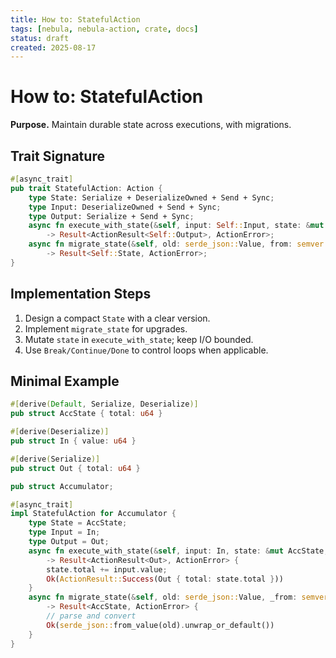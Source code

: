 ```yaml
---
title: How to: StatefulAction
tags: [nebula, nebula-action, crate, docs]
status: draft
created: 2025-08-17
---
```


# How to: StatefulAction

**Purpose.** Maintain durable state across executions, with migrations.

## Trait Signature
```rust
#[async_trait]
pub trait StatefulAction: Action {
    type State: Serialize + DeserializeOwned + Send + Sync;
    type Input: DeserializeOwned + Send + Sync;
    type Output: Serialize + Send + Sync;
    async fn execute_with_state(&self, input: Self::Input, state: &mut Self::State, ctx: &ExecutionContext)
        -> Result<ActionResult<Self::Output>, ActionError>;
    async fn migrate_state(&self, old: serde_json::Value, from: semver::Version)
        -> Result<Self::State, ActionError>;
}
```

## Implementation Steps

1. Design a compact `State` with a clear version.
2. Implement `migrate_state` for upgrades.
3. Mutate `state` in `execute_with_state`; keep I/O bounded.
4. Use `Break/Continue/Done` to control loops when applicable.


## Minimal Example
```rust
#[derive(Default, Serialize, Deserialize)]
pub struct AccState { total: u64 }

#[derive(Deserialize)]
pub struct In { value: u64 }

#[derive(Serialize)]
pub struct Out { total: u64 }

pub struct Accumulator;

#[async_trait]
impl StatefulAction for Accumulator {
    type State = AccState;
    type Input = In;
    type Output = Out;
    async fn execute_with_state(&self, input: In, state: &mut AccState, _ctx: &ExecutionContext)
        -> Result<ActionResult<Out>, ActionError> {
        state.total += input.value;
        Ok(ActionResult::Success(Out { total: state.total }))
    }
    async fn migrate_state(&self, old: serde_json::Value, _from: semver::Version)
        -> Result<AccState, ActionError> {
        // parse and convert
        Ok(serde_json::from_value(old).unwrap_or_default())
    }
}
```
